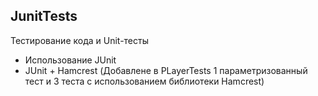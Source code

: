 ## JunitTests

Тестирование кода и Unit-тесты

* Использование JUnit
* JUnit + Hamcrest (Добавлене в PLayerTests 1 параметризованный тест
и 3 теста с использованием библиотеки Hamcrest)